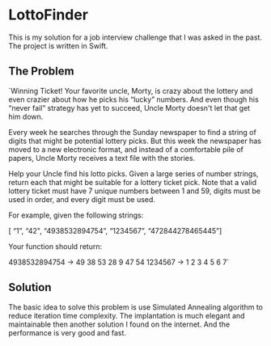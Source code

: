 # LottoFinder
This is my solution for a job interview challenge that I was asked in the past. The project is written in Swift. 

## The Problem 

`Winning Ticket!
Your favorite uncle, Morty, is crazy about the lottery and even crazier about how he picks his “lucky” numbers. And even though his “never fail” strategy has yet to succeed, Uncle Morty doesn't let that get him down.

Every week he searches through the Sunday newspaper to find a string of digits that might be potential lottery picks. But this week the newspaper has moved to a new electronic format, and instead of a comfortable pile of papers, Uncle Morty receives a text file with the stories.

Help your Uncle find his lotto picks. Given a large series of number strings, return each that might be suitable for a lottery ticket pick. Note that a valid lottery ticket must have 7 unique numbers between 1 and 59, digits must be used in order, and every digit must be used.

For example, given the following strings:

[ “1”, “42", “4938532894754”, “1234567”, “472844278465445”]

Your function should return:

4938532894754 -> 49 38 53 28 9 47 54
1234567 -> 1 2 3 4 5 6 7`

## Solution
The basic idea to solve this problem is use Simulated Annealing algorithm to reduce iteration time complexity. The implantation is much elegant and maintainable then another solution I found on the internet. And the performance is very good and fast.
